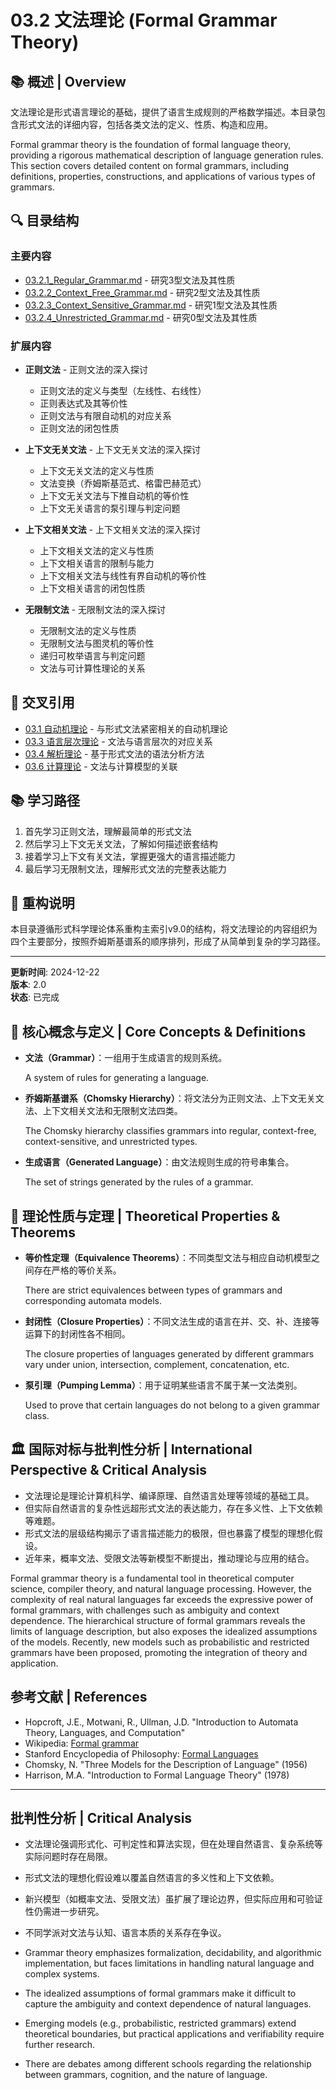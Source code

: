 # 03.2 文法理论 (Formal Grammar Theory)

## 📚 概述 | Overview

文法理论是形式语言理论的基础，提供了语言生成规则的严格数学描述。本目录包含形式文法的详细内容，包括各类文法的定义、性质、构造和应用。

Formal grammar theory is the foundation of formal language theory, providing a rigorous mathematical description of language generation rules. This section covers detailed content on formal grammars, including definitions, properties, constructions, and applications of various types of grammars.

## 🔍 目录结构

### 主要内容

- [03.2.1_Regular_Grammar.md](03.2.1_Regular_Grammar.md) - 研究3型文法及其性质
- [03.2.2_Context_Free_Grammar.md](03.2.2_Context_Free_Grammar.md) - 研究2型文法及其性质
- [03.2.3_Context_Sensitive_Grammar.md](03.2.3_Context_Sensitive_Grammar.md) - 研究1型文法及其性质
- [03.2.4_Unrestricted_Grammar.md](03.2.4_Unrestricted_Grammar.md) - 研究0型文法及其性质

### 扩展内容

- **正则文法** - 正则文法的深入探讨
  - 正则文法的定义与类型（左线性、右线性）
  - 正则表达式及其等价性
  - 正则文法与有限自动机的对应关系
  - 正则文法的闭包性质
  
- **上下文无关文法** - 上下文无关文法的深入探讨
  - 上下文无关文法的定义与性质
  - 文法变换（乔姆斯基范式、格雷巴赫范式）
  - 上下文无关文法与下推自动机的等价性
  - 上下文无关语言的泵引理与判定问题
  
- **上下文相关文法** - 上下文相关文法的深入探讨
  - 上下文相关文法的定义与性质
  - 上下文相关语言的限制与能力
  - 上下文相关文法与线性有界自动机的等价性
  - 上下文相关语言的闭包性质
  
- **无限制文法** - 无限制文法的深入探讨
  - 无限制文法的定义与性质
  - 无限制文法与图灵机的等价性
  - 递归可枚举语言与判定问题
  - 文法与可计算性理论的关系

## 🔗 交叉引用

- [03.1 自动机理论](README.md) - 与形式文法紧密相关的自动机理论
- [03.3 语言层次理论](README.md) - 文法与语言层次的对应关系
- [03.4 解析理论](../03.4_Parsing_Theory.md) - 基于形式文法的语法分析方法
- [03.6 计算理论](README.md) - 文法与计算模型的关联

## 📚 学习路径

1. 首先学习正则文法，理解最简单的形式文法
2. 然后学习上下文无关文法，了解如何描述嵌套结构
3. 接着学习上下文有关文法，掌握更强大的语言描述能力
4. 最后学习无限制文法，理解形式文法的完整表达能力

## 📝 重构说明

本目录遵循形式科学理论体系重构主索引v9.0的结构，将文法理论的内容组织为四个主要部分，按照乔姆斯基谱系的顺序排列，形成了从简单到复杂的学习路径。

---

**更新时间**: 2024-12-22  
**版本**: 2.0  
**状态**: 已完成

## 🧩 核心概念与定义 | Core Concepts & Definitions

- **文法（Grammar）**：一组用于生成语言的规则系统。
  
  A system of rules for generating a language.
- **乔姆斯基谱系（Chomsky Hierarchy）**：将文法分为正则文法、上下文无关文法、上下文相关文法和无限制文法四类。
  
  The Chomsky hierarchy classifies grammars into regular, context-free, context-sensitive, and unrestricted types.
- **生成语言（Generated Language）**：由文法规则生成的符号串集合。
  
  The set of strings generated by the rules of a grammar.

## 🧠 理论性质与定理 | Theoretical Properties & Theorems

- **等价性定理（Equivalence Theorems）**：不同类型文法与相应自动机模型之间存在严格的等价关系。
  
  There are strict equivalences between types of grammars and corresponding automata models.
- **封闭性（Closure Properties）**：不同文法生成的语言在并、交、补、连接等运算下的封闭性各不相同。
  
  The closure properties of languages generated by different grammars vary under union, intersection, complement, concatenation, etc.
- **泵引理（Pumping Lemma）**：用于证明某些语言不属于某一文法类别。
  
  Used to prove that certain languages do not belong to a given grammar class.

## 🏛️ 国际对标与批判性分析 | International Perspective & Critical Analysis

- 文法理论是理论计算机科学、编译原理、自然语言处理等领域的基础工具。
- 但实际自然语言的复杂性远超形式文法的表达能力，存在多义性、上下文依赖等难题。
- 形式文法的层级结构揭示了语言描述能力的极限，但也暴露了模型的理想化假设。
- 近年来，概率文法、受限文法等新模型不断提出，推动理论与应用的结合。

Formal grammar theory is a fundamental tool in theoretical computer science, compiler theory, and natural language processing. However, the complexity of real natural languages far exceeds the expressive power of formal grammars, with challenges such as ambiguity and context dependence. The hierarchical structure of formal grammars reveals the limits of language description, but also exposes the idealized assumptions of the models. Recently, new models such as probabilistic and restricted grammars have been proposed, promoting the integration of theory and application.

## 参考文献 | References

- Hopcroft, J.E., Motwani, R., Ullman, J.D. "Introduction to Automata Theory, Languages, and Computation"
- Wikipedia: [Formal grammar](https://en.wikipedia.org/wiki/Formal_grammar)
- Stanford Encyclopedia of Philosophy: [Formal Languages](https://plato.stanford.edu/entries/formal-languages/)
- Chomsky, N. "Three Models for the Description of Language" (1956)
- Harrison, M.A. "Introduction to Formal Language Theory" (1978)

---

## 批判性分析 | Critical Analysis

- 文法理论强调形式化、可判定性和算法实现，但在处理自然语言、复杂系统等实际问题时存在局限。
- 形式文法的理想化假设难以覆盖自然语言的多义性和上下文依赖。
- 新兴模型（如概率文法、受限文法）虽扩展了理论边界，但实际应用和可验证性仍需进一步研究。
- 不同学派对文法与认知、语言本质的关系存在争议。

- Grammar theory emphasizes formalization, decidability, and algorithmic implementation, but faces limitations in handling natural language and complex systems.
- The idealized assumptions of formal grammars make it difficult to capture the ambiguity and context dependence of natural languages.
- Emerging models (e.g., probabilistic, restricted grammars) extend theoretical boundaries, but practical applications and verifiability require further research.
- There are debates among different schools regarding the relationship between grammars, cognition, and the nature of language.
